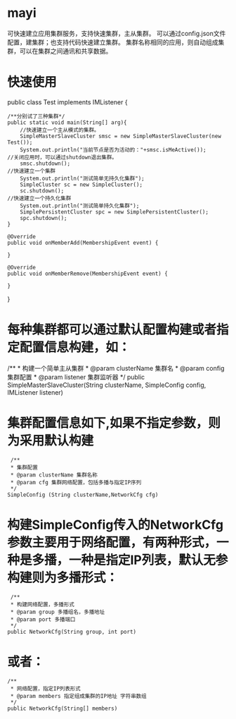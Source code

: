 # mayi
可快速建立应用集群服务，支持快速集群，主从集群。
可以通过config.json文件配置，建集群；也支持代码快速建立集群。
集群名称相同的应用，则自动组成集群，可以在集群之间通讯和共享数据。
# 快速使用

public class Test implements IMListener {
	
	/**分别试了三种集群*/
    public static void main(String[] arg){
    	//快速建立一个主从模式的集群。
        SimpleMasterSlaveCluster smsc = new SimpleMasterSlaveCluster(new Test());
        System.out.println("当前节点是否为活动的："+smsc.isMeActive());
	//关闭应用时，可以通过shutdown退出集群。
        smsc.shutdown();
	//快速建立一个集群
        System.out.println("测试简单无持久化集群");
        SimpleCluster sc = new SimpleCluster();
        sc.shutdown();
	//快速建立一个持久化集群
        System.out.println("测试简单持久化集群");
        SimplePersistentCluster spc = new SimplePersistentCluster();
        spc.shutdown();
    }

    @Override
    public void onMemberAdd(MembershipEvent event) {

    }

    @Override
    public void onMemberRemove(MembershipEvent event) {

    }
    
    
}


# 每种集群都可以通过默认配置构建或者指定配置信息构建，如：
/**
     * 构建一个简单主从集群
     * @param clusterName 集群名
     * @param config 集群配置
     * @param listener 集群监听器
     */
    public SimpleMasterSlaveCluster(String clusterName, SimpleConfig config, IMListener listener)
    
# 集群配置信息如下,如果不指定参数，则为采用默认构建
     /**
     * 集群配置
     * @param clusterName 集群名称
     * @param cfg 集群网络配置，包括多播与指定IP序列
     */
    SimpleConfig (String clusterName,NetworkCfg cfg)
    
# 构建SimpleConfig传入的NetworkCfg参数主要用于网络配置，有两种形式，一种是多播，一种是指定IP列表，默认无参构建则为多播形式：
     /**
     * 构建网络配置，多播形式
     * @param group 多播组名，多播地址
     * @param port 多播端口
     */
    public NetworkCfg(String group, int port) 
    
# 或者：

    /**
     * 网络配置，指定IP列表形式
     * @param members 指定组成集群的IP地址 字符串数组
     */
    public NetworkCfg(String[] members)
    

    
    
    
